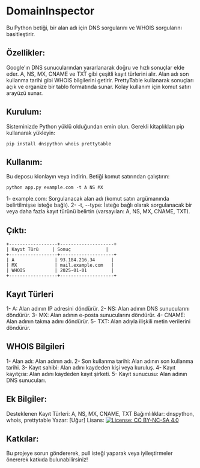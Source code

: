# DomainInspector

Bu Python betiği, bir alan adı için DNS sorgularını ve WHOIS sorgularını basitleştirir.

## Özellikler:

Google'ın DNS sunucularından yararlanarak doğru ve hızlı sonuçlar elde eder.
A, NS, MX, CNAME ve TXT gibi çeşitli kayıt türlerini alır.
Alan adı son kullanma tarihi gibi WHOIS bilgilerini getirir.
PrettyTable kullanarak sonuçları açık ve organize bir tablo formatında sunar.
Kolay kullanım için komut satırı arayüzü sunar.

## Kurulum:

Sisteminizde Python yüklü olduğundan emin olun.
Gerekli kitaplıkları pip kullanarak yükleyin:

```
pip install dnspython whois prettytable
```

## Kullanım:

Bu deposu klonlayın veya indirin.
Betiği komut satırından çalıştırın:

```
python app.py example.com -t A NS MX
```
1- example.com: Sorgulanacak alan adı (komut satırı argümanında belirtilmişse isteğe bağlı).
2- -t, --type: İsteğe bağlı olarak sorgulanacak bir veya daha fazla kayıt türünü belirtin (varsayılan: A, NS, MX, CNAME, TXT).

## Çıktı:
```
+------------------+--------------------+
| Kayıt Türü     | Sonuç             |
+------------------+--------------------+
| A               | 93.184.216.34      |
| MX              | mail.example.com   |
| WHOIS           | 2025-01-01         |
+------------------+--------------------+
```


## Kayıt Türleri

1- A: Alan adının IP adresini döndürür.
2- NS: Alan adının DNS sunucularını döndürür.
3- MX: Alan adının e-posta sunucularını döndürür.
4- CNAME: Alan adının takma adını döndürür.
5- TXT: Alan adıyla ilişkili metin verilerini döndürür.


## WHOIS Bilgileri

1- Alan adı: Alan adının adı.
2- Son kullanma tarihi: Alan adının son kullanma tarihi.
3- Kayıt sahibi: Alan adını kaydeden kişi veya kuruluş.
4- Kayıt kayıtçısı: Alan adını kaydeden kayıt şirketi.
5- Kayıt sunucusu: Alan adının DNS sunucuları.


## Ek Bilgiler:

Desteklenen Kayıt Türleri: A, NS, MX, CNAME, TXT
Bağımlılıklar: dnspython, whois, prettytable
Yazar: [Uğur]
Lisans: [![License: CC BY-NC-SA 4.0](https://licensebuttons.net/l/by-nc-sa/4.0/88x31.png)](https://creativecommons.org/licenses/by-nc-sa/4.0/legalcode)

## Katkılar:

Bu projeye sorun göndererek, pull isteği yaparak veya iyileştirmeler önererek katkıda bulunabilirsiniz!





